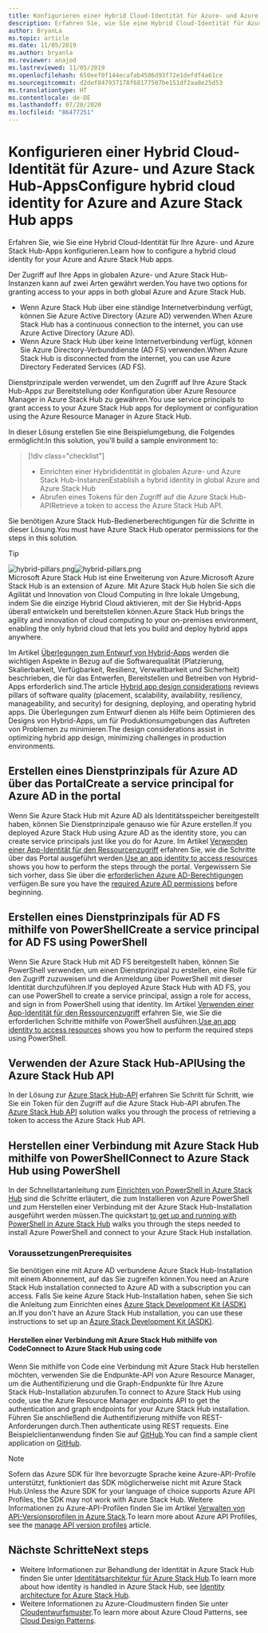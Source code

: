 ```yaml
---
title: Konfigurieren einer Hybrid Cloud-Identität für Azure- und Azure Stack Hub-Apps
description: Erfahren Sie, wie Sie eine Hybrid Cloud-Identität für Azure- und Azure Stack Hub-Apps konfigurieren.
author: BryanLa
ms.topic: article
ms.date: 11/05/2019
ms.author: bryanla
ms.reviewer: anajod
ms.lastreviewed: 11/05/2019
ms.openlocfilehash: 650eef0f144ecafab4586d93f72e1defdf4a61ce
ms.sourcegitcommit: d2def847937178f68177507be151df2aa8e25d53
ms.translationtype: HT
ms.contentlocale: de-DE
ms.lasthandoff: 07/20/2020
ms.locfileid: "86477251"
---
```

# <a name="configure-hybrid-cloud-identity-for-azure-and-azure-stack-hub-apps"></a><span data-ttu-id="00aab-103">Konfigurieren einer Hybrid Cloud-Identität für Azure- und Azure Stack Hub-Apps</span><span class="sxs-lookup"><span data-stu-id="00aab-103">Configure hybrid cloud identity for Azure and Azure Stack Hub apps</span></span>

<span data-ttu-id="00aab-104">Erfahren Sie, wie Sie eine Hybrid Cloud-Identität für Ihre Azure- und Azure Stack Hub-Apps konfigurieren.</span><span class="sxs-lookup"><span data-stu-id="00aab-104">Learn how to configure a hybrid cloud identity for your Azure and Azure Stack Hub apps.</span></span>

<span data-ttu-id="00aab-105">Der Zugriff auf Ihre Apps in globalen Azure- und Azure Stack Hub-Instanzen kann auf zwei Arten gewährt werden.</span><span class="sxs-lookup"><span data-stu-id="00aab-105">You have two options for granting access to your apps in both global Azure and Azure Stack Hub.</span></span>

 * <span data-ttu-id="00aab-106">Wenn Azure Stack Hub über eine ständige Internetverbindung verfügt, können Sie Azure Active Directory (Azure AD) verwenden.</span><span class="sxs-lookup"><span data-stu-id="00aab-106">When Azure Stack Hub has a continuous connection to the internet, you can use Azure Active Directory (Azure AD).</span></span>
 * <span data-ttu-id="00aab-107">Wenn Azure Stack Hub über keine Internetverbindung verfügt, können Sie Azure Directory-Verbunddienste (AD FS) verwenden.</span><span class="sxs-lookup"><span data-stu-id="00aab-107">When Azure Stack Hub is disconnected from the internet, you can use Azure Directory Federated Services (AD FS).</span></span>

<span data-ttu-id="00aab-108">Dienstprinzipale werden verwendet, um den Zugriff auf Ihre Azure Stack Hub-Apps zur Bereitstellung oder Konfiguration über Azure Resource Manager in Azure Stack Hub zu gewähren.</span><span class="sxs-lookup"><span data-stu-id="00aab-108">You use service principals to grant access to your Azure Stack Hub apps for deployment or configuration using the Azure Resource Manager in Azure Stack Hub.</span></span>

<span data-ttu-id="00aab-109">In dieser Lösung erstellen Sie eine Beispielumgebung, die Folgendes ermöglicht:</span><span class="sxs-lookup"><span data-stu-id="00aab-109">In this solution, you'll build a sample environment to:</span></span>

> [!div class="checklist"]
> - <span data-ttu-id="00aab-110">Einrichten einer Hybrididentität in globalen Azure- und Azure Stack Hub-Instanzen</span><span class="sxs-lookup"><span data-stu-id="00aab-110">Establish a hybrid identity in global Azure and Azure Stack Hub</span></span>
> - <span data-ttu-id="00aab-111">Abrufen eines Tokens für den Zugriff auf die Azure Stack Hub-API</span><span class="sxs-lookup"><span data-stu-id="00aab-111">Retrieve a token to access the Azure Stack Hub API.</span></span>

<span data-ttu-id="00aab-112">Sie benötigen Azure Stack Hub-Bedienerberechtigungen für die Schritte in dieser Lösung.</span><span class="sxs-lookup"><span data-stu-id="00aab-112">You must have Azure Stack Hub operator permissions for the steps in this solution.</span></span>

> [!Tip]  
> <span data-ttu-id="00aab-113">![hybrid-pillars.png](./media/solution-deployment-guide-cross-cloud-scaling/hybrid-pillars.png)</span><span class="sxs-lookup"><span data-stu-id="00aab-113">![hybrid-pillars.png](./media/solution-deployment-guide-cross-cloud-scaling/hybrid-pillars.png)</span></span>  
> <span data-ttu-id="00aab-114">Microsoft Azure Stack Hub ist eine Erweiterung von Azure.</span><span class="sxs-lookup"><span data-stu-id="00aab-114">Microsoft Azure Stack Hub is an extension of Azure.</span></span> <span data-ttu-id="00aab-115">Mit Azure Stack Hub holen Sie sich die Agilität und Innovation von Cloud Computing in Ihre lokale Umgebung, indem Sie die einzige Hybrid Cloud aktivieren, mit der Sie Hybrid-Apps überall entwickeln und bereitstellen können.</span><span class="sxs-lookup"><span data-stu-id="00aab-115">Azure Stack Hub brings the agility and innovation of cloud computing to your on-premises environment, enabling the only hybrid cloud that lets you build and deploy hybrid apps anywhere.</span></span>  
> 
> <span data-ttu-id="00aab-116">Im Artikel [Überlegungen zum Entwurf von Hybrid-Apps](overview-app-design-considerations.md) werden die wichtigen Aspekte in Bezug auf die Softwarequalität (Platzierung, Skalierbarkeit, Verfügbarkeit, Resilienz, Verwaltbarkeit und Sicherheit) beschrieben, die für das Entwerfen, Bereitstellen und Betreiben von Hybrid-Apps erforderlich sind.</span><span class="sxs-lookup"><span data-stu-id="00aab-116">The article [Hybrid app design considerations](overview-app-design-considerations.md) reviews pillars of software quality (placement, scalability, availability, resiliency, manageability, and security) for designing, deploying, and operating hybrid apps.</span></span> <span data-ttu-id="00aab-117">Die Überlegungen zum Entwurf dienen als Hilfe beim Optimieren des Designs von Hybrid-Apps, um für Produktionsumgebungen das Auftreten von Problemen zu minimieren.</span><span class="sxs-lookup"><span data-stu-id="00aab-117">The design considerations assist in optimizing hybrid app design, minimizing challenges in production environments.</span></span>

## <a name="create-a-service-principal-for-azure-ad-in-the-portal"></a><span data-ttu-id="00aab-118">Erstellen eines Dienstprinzipals für Azure AD über das Portal</span><span class="sxs-lookup"><span data-stu-id="00aab-118">Create a service principal for Azure AD in the portal</span></span>

<span data-ttu-id="00aab-119">Wenn Sie Azure Stack Hub mit Azure AD als Identitätsspeicher bereitgestellt haben, können Sie Dienstprinzipale genauso wie für Azure erstellen.</span><span class="sxs-lookup"><span data-stu-id="00aab-119">If you deployed Azure Stack Hub using Azure AD as the identity store, you can create service principals just like you do for Azure.</span></span> <span data-ttu-id="00aab-120">Im Artikel [Verwenden einer App-Identität für den Ressourcenzugriff](/azure-stack/operator/azure-stack-create-service-principals.md#manage-an-azure-ad-app-identity) erfahren Sie, wie die Schritte über das Portal ausgeführt werden.</span><span class="sxs-lookup"><span data-stu-id="00aab-120">[Use an app identity to access resources](/azure-stack/operator/azure-stack-create-service-principals.md#manage-an-azure-ad-app-identity) shows you how to perform the steps through the portal.</span></span> <span data-ttu-id="00aab-121">Vergewissern Sie sich vorher, dass Sie über die [erforderlichen Azure AD-Berechtigungen](/azure/azure-resource-manager/resource-group-create-service-principal-portal#required-permissions) verfügen.</span><span class="sxs-lookup"><span data-stu-id="00aab-121">Be sure you have the [required Azure AD permissions](/azure/azure-resource-manager/resource-group-create-service-principal-portal#required-permissions) before beginning.</span></span>

## <a name="create-a-service-principal-for-ad-fs-using-powershell"></a><span data-ttu-id="00aab-122">Erstellen eines Dienstprinzipals für AD FS mithilfe von PowerShell</span><span class="sxs-lookup"><span data-stu-id="00aab-122">Create a service principal for AD FS using PowerShell</span></span>

<span data-ttu-id="00aab-123">Wenn Sie Azure Stack Hub mit AD FS bereitgestellt haben, können Sie PowerShell verwenden, um einen Dienstprinzipal zu erstellen, eine Rolle für den Zugriff zuzuweisen und die Anmeldung über PowerShell mit dieser Identität durchzuführen.</span><span class="sxs-lookup"><span data-stu-id="00aab-123">If you deployed Azure Stack Hub with AD FS, you can use PowerShell to create a service principal, assign a role for access, and sign in from PowerShell using that identity.</span></span> <span data-ttu-id="00aab-124">Im Artikel [Verwenden einer App-Identität für den Ressourcenzugriff](/azure-stack/operator/azure-stack-create-service-principals.md#manage-an-ad-fs-app-identity) erfahren Sie, wie Sie die erforderlichen Schritte mithilfe von PowerShell ausführen.</span><span class="sxs-lookup"><span data-stu-id="00aab-124">[Use an app identity to access resources](/azure-stack/operator/azure-stack-create-service-principals.md#manage-an-ad-fs-app-identity) shows you how to perform the required steps using PowerShell.</span></span>

## <a name="using-the-azure-stack-hub-api"></a><span data-ttu-id="00aab-125">Verwenden der Azure Stack Hub-API</span><span class="sxs-lookup"><span data-stu-id="00aab-125">Using the Azure Stack Hub API</span></span>

<span data-ttu-id="00aab-126">In der Lösung zur [Azure Stack Hub-API](/azure-stack/user/azure-stack-rest-api-use.md) erfahren Sie Schritt für Schritt, wie Sie ein Token für den Zugriff auf die Azure Stack Hub-API abrufen.</span><span class="sxs-lookup"><span data-stu-id="00aab-126">The [Azure Stack Hub API](/azure-stack/user/azure-stack-rest-api-use.md)  solution walks you through the process of retrieving a token to access the Azure Stack Hub API.</span></span>

## <a name="connect-to-azure-stack-hub-using-powershell"></a><span data-ttu-id="00aab-127">Herstellen einer Verbindung mit Azure Stack Hub mithilfe von PowerShell</span><span class="sxs-lookup"><span data-stu-id="00aab-127">Connect to Azure Stack Hub using PowerShell</span></span>

<span data-ttu-id="00aab-128">In der Schnellstartanleitung zum [Einrichten von PowerShell in Azure Stack Hub](/azure-stack/operator/azure-stack-powershell-install.md) sind die Schritte erläutert, die zum Installieren von Azure PowerShell und zum Herstellen einer Verbindung mit der Azure Stack Hub-Installation ausgeführt werden müssen.</span><span class="sxs-lookup"><span data-stu-id="00aab-128">The quickstart [to get up and running with PowerShell in Azure Stack Hub](/azure-stack/operator/azure-stack-powershell-install.md) walks you through the steps needed to install Azure PowerShell and connect to your Azure Stack Hub installation.</span></span>

### <a name="prerequisites"></a><span data-ttu-id="00aab-129">Voraussetzungen</span><span class="sxs-lookup"><span data-stu-id="00aab-129">Prerequisites</span></span>

<span data-ttu-id="00aab-130">Sie benötigen eine mit Azure AD verbundene Azure Stack Hub-Installation mit einem Abonnement, auf das Sie zugreifen können.</span><span class="sxs-lookup"><span data-stu-id="00aab-130">You need an Azure Stack Hub installation connected to Azure AD with a subscription you can access.</span></span> <span data-ttu-id="00aab-131">Falls Sie keine Azure Stack Hub-Installation haben, sehen Sie sich die Anleitung zum Einrichten eines [Azure Stack Development Kit (ASDK)](/azure-stack/asdk/asdk-install.md) an.</span><span class="sxs-lookup"><span data-stu-id="00aab-131">If you don't have an Azure Stack Hub installation, you can use these instructions to set up an [Azure Stack Development Kit (ASDK)](/azure-stack/asdk/asdk-install.md).</span></span>

#### <a name="connect-to-azure-stack-hub-using-code"></a><span data-ttu-id="00aab-132">Herstellen einer Verbindung mit Azure Stack Hub mithilfe von Code</span><span class="sxs-lookup"><span data-stu-id="00aab-132">Connect to Azure Stack Hub using code</span></span>

<span data-ttu-id="00aab-133">Wenn Sie mithilfe von Code eine Verbindung mit Azure Stack Hub herstellen möchten, verwenden Sie die Endpunkte-API von Azure Resource Manager, um die Authentifizierung und die Graph-Endpunkte für Ihre Azure Stack Hub-Installation abzurufen.</span><span class="sxs-lookup"><span data-stu-id="00aab-133">To connect to Azure Stack Hub using code, use the Azure Resource Manager endpoints API to get the authentication and graph endpoints for your Azure Stack Hub installation.</span></span> <span data-ttu-id="00aab-134">Führen Sie anschließend die Authentifizierung mithilfe von REST-Anforderungen durch.</span><span class="sxs-lookup"><span data-stu-id="00aab-134">Then authenticate using REST requests.</span></span> <span data-ttu-id="00aab-135">Eine Beispielclientanwendung finden Sie auf [GitHub](https://github.com/shriramnat/HybridARMApplication).</span><span class="sxs-lookup"><span data-stu-id="00aab-135">You can find a sample client application on [GitHub](https://github.com/shriramnat/HybridARMApplication).</span></span>

>[!Note]
><span data-ttu-id="00aab-136">Sofern das Azure SDK für Ihre bevorzugte Sprache keine Azure-API-Profile unterstützt, funktioniert das SDK möglicherweise nicht mit Azure Stack Hub.</span><span class="sxs-lookup"><span data-stu-id="00aab-136">Unless the Azure SDK for your language of choice supports Azure API Profiles, the SDK may not work with Azure Stack Hub.</span></span> <span data-ttu-id="00aab-137">Weitere Informationen zu Azure-API-Profilen finden Sie im Artikel [Verwalten von API-Versionsprofilen in Azure Stack](/azure-stack/user/azure-stack-version-profiles.md).</span><span class="sxs-lookup"><span data-stu-id="00aab-137">To learn more about Azure API Profiles, see the [manage API version profiles](/azure-stack/user/azure-stack-version-profiles.md) article.</span></span>

## <a name="next-steps"></a><span data-ttu-id="00aab-138">Nächste Schritte</span><span class="sxs-lookup"><span data-stu-id="00aab-138">Next steps</span></span>

- <span data-ttu-id="00aab-139">Weitere Informationen zur Behandlung der Identität in Azure Stack Hub finden Sie unter [Identitätsarchitektur für Azure Stack Hub](/azure-stack/operator/azure-stack-identity-architecture.md).</span><span class="sxs-lookup"><span data-stu-id="00aab-139">To learn more about how identity is handled in Azure Stack Hub, see [Identity architecture for Azure Stack Hub](/azure-stack/operator/azure-stack-identity-architecture.md).</span></span>
- <span data-ttu-id="00aab-140">Weitere Informationen zu Azure-Cloudmustern finden Sie unter [Cloudentwurfsmuster](/azure/architecture/patterns).</span><span class="sxs-lookup"><span data-stu-id="00aab-140">To learn more about Azure Cloud Patterns, see [Cloud Design Patterns](/azure/architecture/patterns).</span></span>

